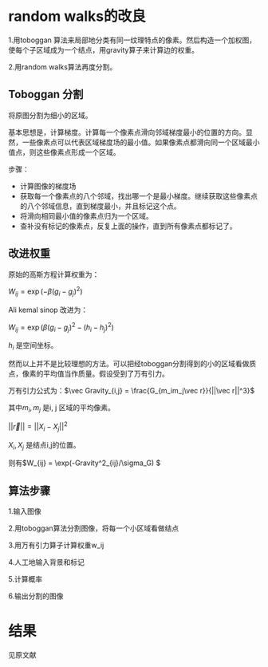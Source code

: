 # random walks的改良

1.用toboggan 算法来局部地分类有同一纹理特点的像素。然后构造一个加权图，使每个子区域成为一个结点，用gravity算子来计算边的权重。

2.用random walks算法再度分割。

## Toboggan 分割

将原图分割为细小的区域。

基本思想是，计算梯度。计算每一个像素点滑向邻域梯度最小的位置的方向。显然，一些像素点可以代表区域梯度场的最小值。如果像素点都滑向同一个区域最小值点，则这些像素点形成一个区域。

步骤：

- 计算图像的梯度场
- 获取每一个像素点的八个邻域，找出哪一个是最小梯度。继续获取这些像素点的八个邻域信息，直到梯度最小，并且标记这个点。
- 将滑向相同最小值的像素点归为一个区域。
- 查补没有标记的像素点，反复上面的操作，直到所有像素点都标记了。

## 改进权重

原始的高斯方程计算权重为：

$W_{ij} = \exp(-\beta(g_i-g_j)^2)$

Ali kemal sinop 改进为：

$W_{ij} = \exp(\beta(g_i-g_j)^2-(h_i-h_j)^2)$

$h_i$ 是空间坐标。



然而以上并不是比较理想的方法。可以把经toboggan分割得到的小的区域看做质点，像素的平均值当作质量。假设受到了万有引力。

万有引力公式为：$\vec Gravity_{i,j} = \frac{G_{m_im_j\vec r}}{||\vec r||^3}$

其中$m_i,m_j$ 是i, j 区域的平均像素。

$||\vec r|| = ||X_i - X_j||^2$

$X_i,X_j$ 是结点i,j的位置。

则有$W_{ij} = \exp(-Gravity^2_{ij}/\sigma_G) $

## 算法步骤

1.输入图像

2.用toboggan算法分割图像，将每一个小区域看做结点

3.用万有引力算子计算权重w_ij

4.人工地输入背景和标记

5.计算概率

6.输出分割的图像



# 结果

见原文献
